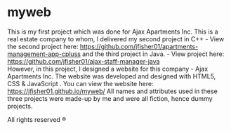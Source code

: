 # myweb
This is my first project which was done for Ajax Apartments Inc. This is a real estate company to whom, I delivered my second project in C++ - View the second project here: https://github.com/jfisher01/apartments-management-app-cpluss and the third project in Java. - View project here: https://github.com/jfisher01/ajax-staff-manager-java  
However, in this project, I designed a website for this company - Ajax Apartments Inc. The website was developed and designed with HTML5, CSS & JavaScript . You can view the website here:  https://jfisher01.github.io/myweb/
All names and attributes used in these three projects were made-up by me and were all fiction, hence dummy projects. 

All rights reserved ® 
